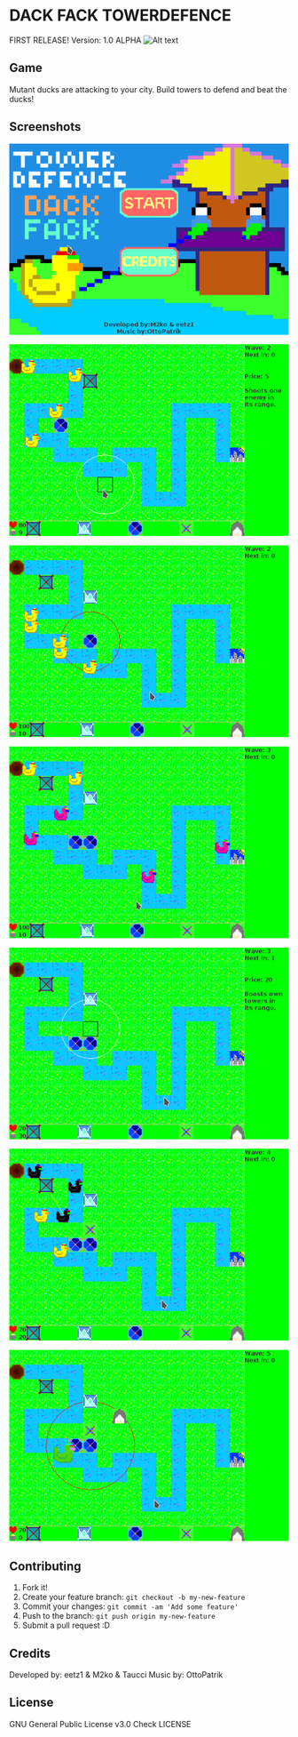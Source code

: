  
# DACK FACK TOWERDEFENCE

FIRST RELEASE!
Version: 1.0 ALPHA
![Alt text](https://github.com/eetz1/stna/blob/master/images/bg.png?raw=true "Duckfuck")


## Game

Mutant ducks are attacking to your city. Build towers to defend and beat the ducks!

## Screenshots
![Alt text](https://github.com/eekkelund/DF_TowerDefence/blob/master/screenshots/menu_screenshot.png?raw=true "Menu")

![Alt text](https://github.com/eekkelund/DF_TowerDefence/blob/master/screenshots/newtower_screenshot.png?raw=true "New tower")

![Alt text](https://github.com/eekkelund/DF_TowerDefence/blob/master/screenshots/shoot_screenshot.png?raw=true "Shooting")

![Alt text](https://github.com/eekkelund/DF_TowerDefence/blob/master/screenshots/pinkduck_screenshot.png?raw=true "PinkDucks")

![Alt text](https://github.com/eekkelund/DF_TowerDefence/blob/master/screenshots/boosttower_screenshot.png?raw=true "BoostTower")

![Alt text](https://github.com/eekkelund/DF_TowerDefence/blob/master/screenshots/blackduck_screenshot.png?raw=true "BlackDucks")

![Alt text](https://github.com/eekkelund/DF_TowerDefence/blob/master/screenshots/bigduck_screenshot.png?raw=true "BossDuck")

## Contributing

1. Fork it!
2. Create your feature branch: `git checkout -b my-new-feature`
3. Commit your changes: `git commit -am 'Add some feature'`
4. Push to the branch: `git push origin my-new-feature`
5. Submit a pull request :D


## Credits

Developed by: eetz1 & M2ko & Taucci
Music by: OttoPatrik

## License

GNU General Public License v3.0
Check LICENSE
